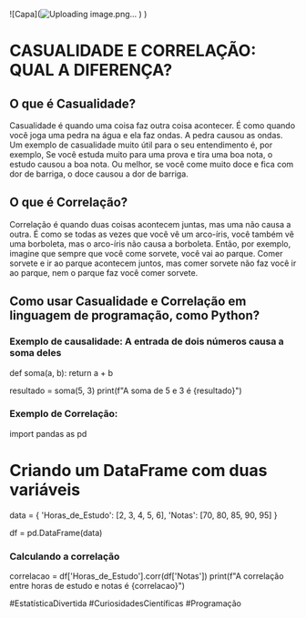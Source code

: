 ![Capa](![Uploading image.png…]()
)
)
# CASUALIDADE E CORRELAÇÃO: ​QUAL A DIFERENÇA?

## O que é Casualidade?
Casualidade é quando uma coisa faz outra coisa acontecer. É como quando você joga uma pedra na água e ela faz ondas. A pedra causou as ondas.
Um exemplo de casualidade muito útil para o seu entendimento é, por exemplo, Se você estuda muito para uma prova e tira uma boa nota, o estudo causou a boa nota. Ou melhor, se você come muito doce e fica com dor de barriga, o doce causou a dor de barriga.

## O que é Correlação?
Correlação é quando duas coisas acontecem juntas, mas uma não causa a outra. É como se todas as vezes que você vê um arco-íris, você também vê uma borboleta, mas o arco-íris não causa a borboleta.
Então, por exemplo, imagine que sempre que você come sorvete, você vai ao parque. Comer sorvete e ir ao parque acontecem juntos, mas comer sorvete não faz você ir ao parque, nem o parque faz você comer sorvete.

## Como usar Casualidade e Correlação em linguagem de programação, como Python?
### Exemplo de causalidade: A entrada de dois números causa a soma deles
def soma(a, b):
    return a + b

resultado = soma(5, 3)
print(f"A soma de 5 e 3 é {resultado}")

### Exemplo de Correlação:
import pandas as pd

# Criando um DataFrame com duas variáveis
data = {
    'Horas_de_Estudo': [2, 3, 4, 5, 6],
    'Notas': [70, 80, 85, 90, 95]
}

df = pd.DataFrame(data)

### Calculando a correlação
correlacao = df['Horas_de_Estudo'].corr(df['Notas'])
print(f"A correlação entre horas de estudo e notas é {correlacao}")

#EstatísticaDivertida #CuriosidadesCientíficas #Programação
